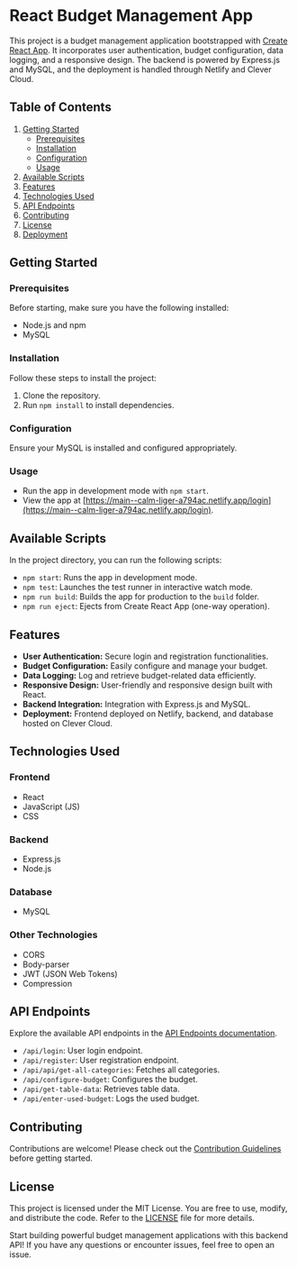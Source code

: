 # React Budget Management App

This project is a budget management application bootstrapped with [Create React App](https://github.com/facebook/create-react-app). It incorporates user authentication, budget configuration, data logging, and a responsive design. The backend is powered by Express.js and MySQL, and the deployment is handled through Netlify and Clever Cloud.

## Table of Contents

1. [Getting Started](#getting-started)
    - [Prerequisites](#prerequisites)
    - [Installation](#installation)
    - [Configuration](#configuration)
    - [Usage](#usage)
2. [Available Scripts](#available-scripts)
3. [Features](#features)
4. [Technologies Used](#technologies-used)
5. [API Endpoints](#api-endpoints)
6. [Contributing](#contributing)
7. [License](#license)
8. [Deployment](#deployment)

## Getting Started

### Prerequisites

Before starting, make sure you have the following installed:

- Node.js and npm
- MySQL

### Installation

Follow these steps to install the project:

1. Clone the repository.
2. Run `npm install` to install dependencies.

### Configuration

Ensure your MySQL is installed and configured appropriately.

### Usage

- Run the app in development mode with `npm start`.
- View the app at [https://main--calm-liger-a794ac.netlify.app/login](https://main--calm-liger-a794ac.netlify.app/login).

## Available Scripts

In the project directory, you can run the following scripts:

- `npm start`: Runs the app in development mode.
- `npm test`: Launches the test runner in interactive watch mode.
- `npm run build`: Builds the app for production to the `build` folder.
- `npm run eject`: Ejects from Create React App (one-way operation).

## Features

- **User Authentication:** Secure login and registration functionalities.
- **Budget Configuration:** Easily configure and manage your budget.
- **Data Logging:** Log and retrieve budget-related data efficiently.
- **Responsive Design:** User-friendly and responsive design built with React.
- **Backend Integration:** Integration with Express.js and MySQL.
- **Deployment:** Frontend deployed on Netlify, backend, and database hosted on Clever Cloud.

## Technologies Used

### Frontend

- React
- JavaScript (JS)
- CSS

### Backend

- Express.js
- Node.js

### Database

- MySQL

### Other Technologies

- CORS
- Body-parser
- JWT (JSON Web Tokens)
- Compression

## API Endpoints

Explore the available API endpoints in the [API Endpoints documentation](#).

- `/api/login`: User login endpoint.
- `/api/register`: User registration endpoint.
- `/api/api/get-all-categories`: Fetches all categories.
- `/api/configure-budget`: Configures the budget.
- `/api/get-table-data`: Retrieves table data.
- `/api/enter-used-budget`: Logs the used budget.

## Contributing

Contributions are welcome! Please check out the [Contribution Guidelines](CONTRIBUTING.md) before getting started.

## License

This project is licensed under the MIT License. You are free to use, modify, and distribute the code. Refer to the [LICENSE](LICENSE) file for more details.

Start building powerful budget management applications with this backend API! If you have any questions or encounter issues, feel free to open an issue.
